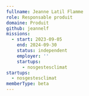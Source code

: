 ```yaml
---
fullname: Jeanne Latil Flamme
role: Responsable produit
domaine: Produit
github: jeannelf
missions:
  - start: 2023-09-05
    end: 2024-09-30
    status: independent
    employer: ''
    startups:
      - nosgestesclimat
startups:
  - nosgestesclimat
memberType: beta
---
```

